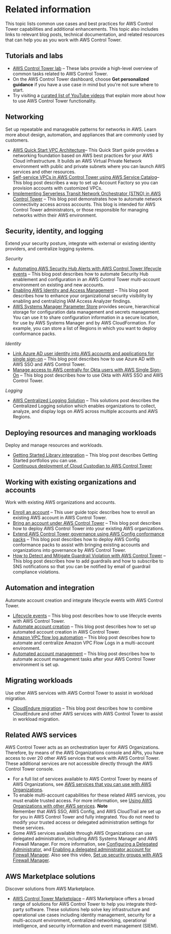 # Related information<a name="related-information"></a>

This topic lists common use cases and best practices for AWS Control Tower capabilities and additional enhancements\. This topic also includes links to relevant blog posts, technical documentation, and related resources that can help you as you work with AWS Control Tower\.

## Tutorials and labs<a name="tutorials-and-labs"></a>
+ [AWS Control Tower lab](https://controltower.aws-management.tools/immersionday) – These labs provide a high\-level overview of common tasks related to AWS Control Tower\.
+ On the AWS Control Tower dashboard, choose **Get personalized guidance** if you have a use case in mind but you're not sure where to start\.
+ Try visiting a [curated list of YouTube videos](https://www.youtube.com/playlist?list=PLhr1KZpdzukdS9skEXbY0z67F-wrcpbjm) that explain more about how to use AWS Control Tower functionality\. 

## Networking<a name="networking"></a>

Set up repeatable and manageable patterns for networks in AWS\. Learn more about design, automation, and appliances that are commonly used by customers\.
+ [AWS Quick Start VPC Architecture](http://aws.amazon.com/quickstart/architecture/vpc/)– This Quick Start guide provides a networking foundation based on AWS best practices for your AWS Cloud infrastructure\. It builds an AWS Virtual Private Network environment with public and private subnets where you can launch AWS services and other resources\. 
+ [Self\-service VPCs in AWS Control Tower using AWS Service Catalog](http://aws.amazon.com/blogs/mt/self-service-vpcs-in-aws-control-tower-using-aws-service-catalog/)– This blog post describes a way to set up Account Factory so you can provision accounts with customized VPCs\.
+ [Implementing Serverless Transit Network Orchestrator \(STNO\) in AWS Control Tower](http://aws.amazon.com/blogs/mt/serverless-transit-network-orchestrator-stno-in-control-tower/) – This blog post demonstrates how to automate network connectivity access across accounts\. This blog is intended for AWS Control Tower administrators, or those responsible for managing networks within their AWS environment\. 

## Security, identity, and logging<a name="security-identity-logging"></a>

Extend your security posture, integrate with external or existing identity providers, and centralize logging systems\.

<a name="resource-security"></a>*Security*
+ [Automating AWS Security Hub Alerts with AWS Control Tower lifecycle events](http://aws.amazon.com/blogs/mt/automating-aws-security-hub-alerts-with-aws-control-tower-lifecycle-events/) – This blog post describes how to automate Security Hub enablement and configuration in an AWS Control Tower multi\-account environment on existing and new accounts\.
+ [Enabling AWS Identity and Access Management](http://aws.amazon.com/blogs/mt/enabling-aws-identity-and-access-analyzer-on-aws-control-tower-accounts) – This blog post describes how to enhance your organizational security visibility by enabling and centralizing IAM Access Analyzer findings\.
+ [AWS Systems Manager Parameter Store](https://docs.aws.amazon.com/systems-manager/latest/userguide/systems-manager-parameter-store.html                     ) provides secure, hierarchical storage for configuration data management and secrets management\. You can use it to share configuration information in a secure location, for use by AWS Systems Manager and by AWS CloudFormation\. For example, you can store a list of Regions in which you want to deploy conformance packs\. 

<a name="identity"></a>*Identity*
+ [Link Azure AD user identity into AWS accounts and applications for single sign\-on](http://aws.amazon.com/blogs/aws/the-next-evolution-in-aws-single-sign-on/) – This blog post describes how to use Azure AD with AWS SSO and AWS Control Tower\.
+ [Manage access to AWS centrally for Okta users with AWS Single Sign\-On](http://aws.amazon.com/about-aws/whats-new/2020/05/manage-access-to-aws-centrally-for-okta-users-with-aws-single-sign-on/) – This blog post describes how to use Okta with AWS SSO and AWS Control Tower\. 

<a name="logging"></a>*Logging*
+ [AWS Centralized Logging Solution](http://aws.amazon.com/solutions/implementations/centralized-logging/) – This solutions post describes the Centralized Logging solution which enables organizations to collect, analyze, and display logs on AWS across multiple accounts and AWS Regions\. 

## Deploying resources and managing workloads<a name="deploy-resources"></a>

Deploy and manage resources and workloads\.
+ [Getting Started Library integration](http://aws.amazon.com/about-aws/whats-new/2020/04/aws-service-catalog-adds-three-new-getting-started-portfolios/) – This blog post describes Getting Started portfolios you can use\. 
+ [Continuous deployment of Cloud Custodian to AWS Control Tower](http://aws.amazon.com/blogs/opensource/continuous-deployment-of-cloud-custodian-to-aws-control-tower/)

## Working with existing organizations and accounts<a name="working-existing-organizations"></a>

Work with existing AWS organizations and accounts\.
+ [Enroll an account](https://docs.aws.amazon.com/controltower/latest/userguide/enroll-account) – This user guide topic describes how to enroll an existing AWS account in AWS Control Tower\. 
+ [Bring an account under AWS Control Tower](http://aws.amazon.com/blogs/architecture/field-notes-enroll-existing-aws-accounts-into-aws-control-tower/) – This blog post describes how to deploy AWS Control Tower into your existing AWS organizations\.
+  [Extend AWS Control Tower governance using AWS Config conformance packs](http://aws.amazon.com/blogs/mt/extend-aws-control-tower-governance-using-aws-config-conformance-packs/) – This blog post describes how to deploy AWS Config conformance packs to assist with bringing existing accounts and organizations into governance by AWS Control Tower\. 
+ [How to Detect and Mitigate Guardrail Violation with AWS Control Tower](http://aws.amazon.com/blogs/mt/how-to-detect-and-mitigate-guardrail-violation-with-aws-control-tower/) – This blog post describes how to add guardrails and how to subscribe to SNS notifications so that you can be notified by email of guardrail compliance violations\.

## Automation and integration<a name="automation-and-integration"></a>

Automate account creation and integrate lifecycle events with AWS Control Tower\.
+ [Lifecycle events](http://aws.amazon.com/blogs/mt/using-lifecycle-events-to-track-aws-control-tower-actions-and-trigger-automated-workflows) – This blog post describes how to use lifecycle events with AWS Control Tower\.
+ [Automate account creation](http://aws.amazon.com/blogs/mt/how-to-automate-the-creation-of-multiple-accounts-in-aws-control-tower/) – This blog post describes how to set up automated account creation in AWS Control Tower\. 
+ [Amazon VPC flow log automation](http://aws.amazon.com/blogs/mt/vpc-flow-log-with-aws-control-tower-lifecycle) – This blog post describes how to automate and centralize Amazon VPC Flow Logs in a multi\-account environment\.
+ [Automated account management](http://aws.amazon.com/blogs/mt/using-aws-control-tower-and-aws-service-catalog-to-automate-control-tower-lifecycle-events/) – This blog post describes how to automate account management tasks after your AWS Control Tower environment is set up\.

## Migrating workloads<a name="migrating"></a>

Use other AWS services with AWS Control Tower to assist in workload migration\.
+ [CloudEndure migration](http://aws.amazon.com/blogs/mt/how-to-take-advantage-of-aws-control-tower-and-cloudendure-to-migrate-workloads-to-aws/) – This blog post describes how to combine CloudEndure and other AWS services with AWS Control Tower to assist in workload migration\.

## Related AWS services<a name="related-aws-services"></a>

AWS Control Tower acts as an orchestration layer for AWS Organizations\. Therefore, by means of the AWS Organizations console and APIs, you have access to over 20 other AWS services that work with AWS Control Tower\. These additional services are not accessible directly through the AWS Control Tower console\.
+ For a full list of services available to AWS Control Tower by means of AWS Organizations, see [AWS services that you can use with AWS Organizations](https://docs.aws.amazon.com/organizations/latest/userguide/orgs_integrate_services_list.html)\.
+ To enable multi\-account capabilities for these related AWS services, you must enable trusted access\. For more information, see [Using AWS Organizations with other AWS services](https://docs.aws.amazon.com/organizations/latest/userguide/orgs_integrate_services.html)\.
**Note**  
Remember that AWS SSO, AWS Config, and AWS CloudTrail are set up for you in AWS Control Tower and fully integrated\. You do not need to modify your trusted access or delegated administration settings for these services\.
+ Some AWS services available through AWS Organizations can use delegated administration, including AWS Systems Manager and AWS Firewall Manager\. For more information, see [Configuring a Delegated Administrator](https://docs.aws.amazon.com/systems-manager/latest/userguide/Explorer-setup-delegated-administrator.html), and [Enabling a delegated administrator account for Firewall Manager](https://docs.aws.amazon.com/organizations/latest/userguide/services-that-can-integrate-fms.html#integrate-enable-da-fms)\. Also see this video, [Set up security groups with AWS Firewall Manager](https://docs.aws.amazon.com/controltower/latest/userguide/firewall-setup-walkthrough.html)\. 

## AWS Marketplace solutions<a name="aws-marketplace-solutions"></a>

Discover solutions from AWS Marketplace\. 
+ [AWS Control Tower Marketplace](http://aws.amazon.com/marketplace/solutions/control-tower) – AWS Marketplace offers a broad range of solutions for AWS Control Tower to help you integrate third\-party software\. These solutions help solve key infrastructure and operational use cases including identity management, security for a multi\-account environment, centralized networking, operational intelligence, and security information and event management \(SIEM\)\.